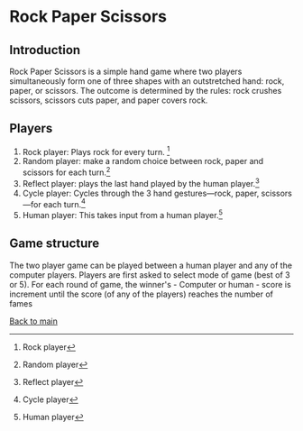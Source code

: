 # Rock Paper Scissors

## Introduction
Rock Paper Scissors is a simple hand game where two players simultaneously form one of three shapes with an outstretched hand: rock, paper, or scissors. The outcome is determined by the rules: rock crushes scissors, scissors cuts paper, and paper covers rock. 

## Players
1. Rock player: Plays rock for every turn. [^1]
2. Random player: make a random choice between rock, paper and scissors for each turn.[^2]
3. Reflect player: plays the last hand played by the human player.[^3]
4. Cycle player: Cycles through the 3 hand gestures—rock, paper, scissors—for each turn.[^4]
5. Human player: This takes input from a human player.[^5]

## Game structure
The two player game can be played between a human player and any of the computer players. Players are first asked to select mode of game (best of 3 or 5). For each round of game, the winner's - Computer or human - score is increment until the score (of any of the players) reaches the number of fames

[Back to main](../README.md)

[^1]: Rock player
[^2]: Random player
[^3]: Reflect player
[^4]: Cycle player
[^5]: Human player
